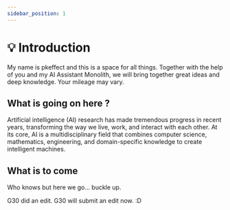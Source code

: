 ```yaml
---
sidebar_position: 1
---
```

# 💡 Introduction
My name is pkeffect and this is a space for all things. Together with the help of you and my AI Assistant Monolith, we will bring together great ideas and deep knowledge. Your mileage may vary.

## What is going on here ?
Artificial intelligence (AI) research has made tremendous progress in recent years, transforming the way we live, work, and interact with each other. At its core, AI is a multidisciplinary field that combines computer science, mathematics, engineering, and domain-specific knowledge to create intelligent machines.

## What is to come
Who knows but here we go... buckle up.


G30 did an edit. G30 will submit an edit now. :D
